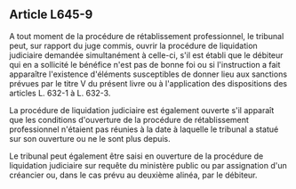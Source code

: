 Article L645-9
----
A tout moment de la procédure de rétablissement professionnel, le tribunal peut,
sur rapport du juge commis, ouvrir la procédure de liquidation judiciaire
demandée simultanément à celle-ci, s'il est établi que le débiteur qui en a
sollicité le bénéfice n'est pas de bonne foi ou si l'instruction a fait
apparaître l'existence d'éléments susceptibles de donner lieu aux sanctions
prévues par le titre V du présent livre ou à l'application des dispositions des
articles L. 632-1 à L. 632-3.

La procédure de liquidation judiciaire est également ouverte s'il apparaît que
les conditions d'ouverture de la procédure de rétablissement professionnel
n'étaient pas réunies à la date à laquelle le tribunal a statué sur son
ouverture ou ne le sont plus depuis.

Le tribunal peut également être saisi en ouverture de la procédure de
liquidation judiciaire sur requête du ministère public ou par assignation d'un
créancier ou, dans le cas prévu au deuxième alinéa, par le débiteur.
